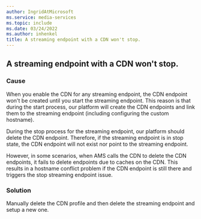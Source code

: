 ```yaml
---
author: IngridAtMicrosoft
ms.service: media-services
ms.topic: include
ms.date: 03/24/2022
ms.author: inhenkel
title: A streaming endpoint with a CDN won't stop.
---
```


<!-- 2201160050000370 -->

## A streaming endpoint with a CDN won't stop.

### Cause

When you enable the CDN for any streaming endpoint, the CDN endpoint won't be created until you start the streaming endpoint. This reason is that during the start process, our platform will create the CDN endpoints and link them to the streaming endpoint (including configuring the custom hostname).

During the stop process for the streaming endpoint, our platform should delete the CDN endpoint. Therefore, if the streaming endpoint is in stop state, the CDN endpoint will not exist nor point to the streaming endpoint.

However, in some scenarios, when AMS calls the CDN to delete the CDN endpoints, it fails to delete endpoints due to caches on the CDN. This results in a hostname conflict problem if the CDN endpoint is still there and triggers the stop streaming endpoint issue.

### Solution

Manually delete the CDN profile and then delete the streaming endpoint and setup a new one.
